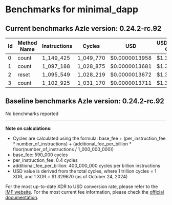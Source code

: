 # Benchmarks for minimal_dapp

## Current benchmarks Azle version: 0.24.2-rc.92

| Id  | Method Name | Instructions | Cycles    | USD           | USD/Million Calls |
| --- | ----------- | ------------ | --------- | ------------- | ----------------- |
| 0   | count       | 1_149_425    | 1_049_770 | $0.0000013958 | $1.39             |
| 1   | count       | 1_097_188    | 1_028_875 | $0.0000013681 | $1.36             |
| 2   | reset       | 1_095_549    | 1_028_219 | $0.0000013672 | $1.36             |
| 3   | count       | 1_102_925    | 1_031_170 | $0.0000013711 | $1.37             |

## Baseline benchmarks Azle version: 0.24.2-rc.92

No benchmarks reported

---

**Note on calculations:**

-   Cycles are calculated using the formula: base_fee + (per_instruction_fee \* number_of_instructions) + (additional_fee_per_billion \* floor(number_of_instructions / 1_000_000_000))
-   base_fee: 590_000 cycles
-   per_instruction_fee: 0.4 cycles
-   additional_fee_per_billion: 400_000_000 cycles per billion instructions
-   USD value is derived from the total cycles, where 1 trillion cycles = 1 XDR, and 1 XDR = $1.329670 (as of October 24, 2024)

For the most up-to-date XDR to USD conversion rate, please refer to the [IMF website](https://www.imf.org/external/np/fin/data/rms_sdrv.aspx).
For the most current fee information, please check the [official documentation](https://internetcomputer.org/docs/current/developer-docs/gas-cost#execution).
